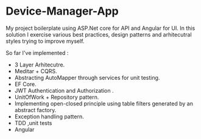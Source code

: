 # Device-Manager-App



My project boilerplate using ASP.Net core for API and Angular for UI.
In this solution I exercise various best practices, design patterns and arhitecutral styles trying to improve myself.

So far I've implemented :

* 3 Layer Arhitecutre.
* Meditar + CQRS.
* Abstracting AutoMapper through services for unit testing.
* EF Core.
* JWT Authentication and Authorization .
* UnitOfWork + Repository pattern.
* Implementing open-closed principle using table filters generated by an abstract factory.
* Exception handling pattern.
* TDD ,unit tests
* Angular
                    

 
